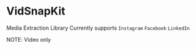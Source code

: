 # VidSnapKit
Media Extraction Library
Currently supports 
`Instagram` 
`Facebook`
`LinkedIn`

NOTE: Video only
